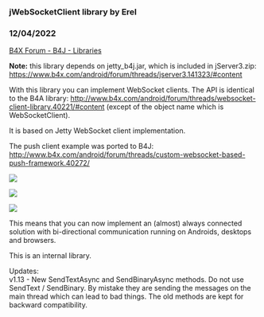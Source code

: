 ### jWebSocketClient library by Erel
### 12/04/2022
[B4X Forum - B4J - Libraries](https://www.b4x.com/android/forum/threads/40985/)

**Note:** this library depends on jetty\_b4j.jar, which is included in jServer3.zip: <https://www.b4x.com/android/forum/threads/jserver3.141323/#content>  
  
With this library you can implement WebSocket clients. The API is identical to the B4A library: <http://www.b4x.com/android/forum/threads/websocket-client-library.40221/#content> (except of the object name which is WebSocketClient).  
  
It is based on Jetty WebSocket client implementation.  
  
The push client example was ported to B4J: <http://www.b4x.com/android/forum/threads/custom-websocket-based-push-framework.40272/>  
  
![](http://www.b4x.com/basic4android/images/SS-2014-05-14_12.44.33.png)  
  
![](http://www.b4x.com/basic4android/images/SS-2014-05-14_12.47.54.png)  
  
![](https://www.b4x.com/android/forum/attachments/24996)  
  
This means that you can now implement an (almost) always connected solution with bi-directional communication running on Androids, desktops and browsers.  
  
This is an internal library.  
  
Updates:  
v1.13 - New SendTextAsync and SendBinaryAsync methods. Do not use SendText / SendBinary. By mistake they are sending the messages on the main thread which can lead to bad things. The old methods are kept for backward compatibility.